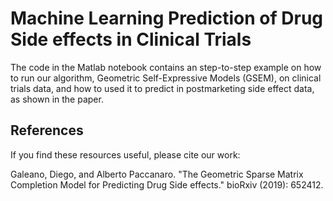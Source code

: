 # Machine Learning Prediction of Drug Side effects in Clinical Trials

The code in the Matlab notebook contains an step-to-step example on how to run our algorithm, Geometric Self-Expressive Models (GSEM), on clinical trials data, and how to used it to predict in postmarketing side effect data, as shown in the paper.

## References

If you find these resources useful, please cite our work: 

Galeano, Diego, and Alberto Paccanaro. "The Geometric Sparse Matrix Completion Model for Predicting Drug Side effects." bioRxiv (2019): 652412.
